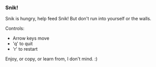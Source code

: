 ### Snik!

Snik is hungry, help feed Snik! But don't run into yourself or the walls.

Controls:
- Arrow keys move
- 'q' to quit
- 'r' to restart

Enjoy, or copy, or learn from, I don't mind. :)
